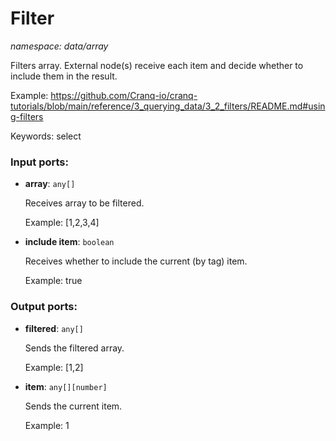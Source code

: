 # Filter

_namespace: data/array_

Filters array. External node(s) receive each item and decide whether to include them in the result.

Example:
https://github.com/Cranq-io/cranq-tutorials/blob/main/reference/3_querying_data/3_2_filters/README.md#using-filters

Keywords: select

### Input ports:

* __array__: ` any[] `

    Receives array to be filtered.
    
    Example:
    [1,2,3,4]


* __include item__: ` boolean `

    Receives whether to include the current (by tag) item.
    
    Example:
    true

### Output ports:

* __filtered__: ` any[] `

    Sends the filtered array.
    
    Example:
    [1,2]


* __item__: ` any[][number] `

    Sends the current item.
    
    Example:
    1


